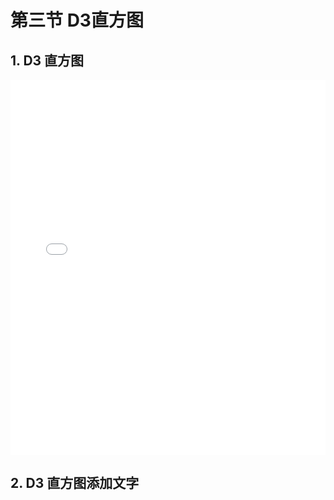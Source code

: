 # 第三节 D3直方图

## 1. D3 直方图

<iframe src="/ch3/D3RectHist.html" scrolling="yes" frameborder="0" width="100%" height="600px"></iframe>

## 2. D3 直方图添加文字
